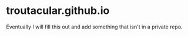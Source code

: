 troutacular.github.io
=====================

Eventually I will fill this out and add something that isn't in a private repo.
